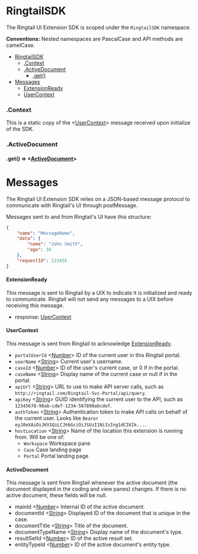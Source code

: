# RingtailSDK
The Ringtail UI Extension SDK is scoped under the `RingtailSDK` namespace.

**Conventions:** Nested namespaces are PascalCase and API methods are camelCase.

- [RingtailSDK](#RingtailSDK)
  - [.Context](#.Context)
  - [.ActiveDocument](#.ActiveDocument)
    - [.get()](#.ActiveDocument+.get)
- [Messages](#messages)
  - [ExtensionReady](#extensionready)
  - [UserContext](#usercontext)

### .Context
This is a static copy of the <[UserContext](#UserContext)> message received upon initialize of the SDK.

### .ActiveDocument

#### .get() ⇒ <[ActiveDocument](#ActiveDocument)>


# Messages
The Ringtail UI Extension SDK relies on a JSON-based message protocol to communicate with Ringtail's UI through postMessage.

Messages sent to and from Ringtail's UI have this structure:
```json
{
    "name": "MessageName",
    "data": {
        "name": "John Smith",
        "age": 34
    },
    "requestId": 123456
}
```

#### ExtensionReady
This message is sent to Ringtail by a UIX to indicate it is initialized and ready to communicate. Ringtail will not send any messages to a UIX before receiving this message.
- response: [UserContext](#usercontext)

#### UserContext
This message is sent from Ringtail to acknowledge [ExtensionReady](#extensionready).
- `portalUserId` <[Number]> ID of the current user in this Ringtail portal.
- `userName` <[String]> Current user's username.
- `caseId` <[Number]> ID of the user's current case, or 0 if in the portal.
- `caseName` <[String]> Display name of the current case or null if in the portal.
- `apiUrl` <[String]> URL to use to make API server calls, such as `http://ringtail.com/Ringtail-Svc-Portal/api/query`.
- `apiKey` <[String]> GUID identifying the current user to the API, such as `12345678-90ab-cdef-1234-567890abcdef`.
- `authToken` <[String]> Authentication token to make API calls on behalf of the current user. Looks like `Bearer eyJ0eXAiOiJKV1QiLCJhbGciOiJSUzI1NiIsIng1dCI6Ik...`.
- `hostLocation` <[String]> Name of the location this extension is running from. Will be one of:
  - `Workspace` Workspace pane
  - `Case` Case landing page
  - `Portal` Portal landing page

#### ActiveDocument
This message is sent from Ringtail whenever the active document (the document displayed in the coding and view panes) changes. If there is no active document, these fields will be null.
- mainId <[Number]> Internal ID of the active document.
- documentId <[String]> Displayed ID of the document that is unique in the case.
- documentTitle <[String]> Title of the document.
- documentTypeName <[String]> Display name of the document's type.
- resultSetId <[Number]> ID of the active result set.
- entityTypeId <[Number]> ID of the active document's entity type.



[null]: https://developer.mozilla.org/en-US/docs/Web/JavaScript/Reference/Global_Objects/null "null"
[Array]: https://developer.mozilla.org/en-US/docs/Web/JavaScript/Reference/Global_Objects/Array "Array"
[boolean]: https://developer.mozilla.org/en-US/docs/Web/JavaScript/Data_structures#Boolean_type "Boolean"
[function]: https://developer.mozilla.org/en-US/docs/Web/JavaScript/Reference/Global_Objects/Function "Function"
[number]: https://developer.mozilla.org/en-US/docs/Web/JavaScript/Data_structures#Number_type "Number"
[Object]: https://developer.mozilla.org/en-US/docs/Web/JavaScript/Reference/Global_Objects/Object "Object"
[Promise]: https://developer.mozilla.org/en-US/docs/Web/JavaScript/Reference/Global_Objects/Promise "Promise"
[string]: https://developer.mozilla.org/en-US/docs/Web/JavaScript/Data_structures#String_type "String"
[Error]: https://nodejs.org/api/errors.html#errors_class_error "Error"
[Map]: https://developer.mozilla.org/en-US/docs/Web/JavaScript/Reference/Global_Objects/Map "Map"
[Serializable]: https://developer.mozilla.org/en-US/docs/Web/JavaScript/Reference/Global_Objects/JSON/stringify#Description "Serializable"
